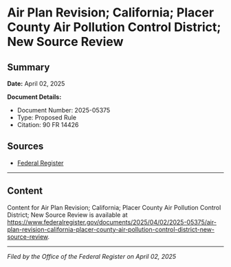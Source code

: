 # Air Plan Revision; California; Placer County Air Pollution Control District; New Source Review

## Summary

**Date:** April 02, 2025

**Document Details:**
- Document Number: 2025-05375
- Type: Proposed Rule
- Citation: 90 FR 14426

## Sources
- [Federal Register](https://www.federalregister.gov/documents/2025/04/02/2025-05375/air-plan-revision-california-placer-county-air-pollution-control-district-new-source-review)

---

## Content

Content for Air Plan Revision; California; Placer County Air Pollution Control District; New Source Review is available at https://www.federalregister.gov/documents/2025/04/02/2025-05375/air-plan-revision-california-placer-county-air-pollution-control-district-new-source-review.

---

*Filed by the Office of the Federal Register on April 02, 2025*
